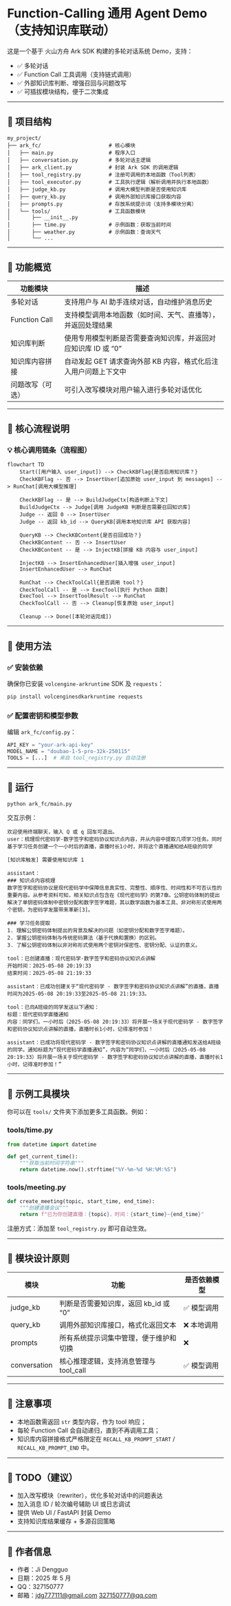 # Function-Calling 通用 Agent Demo（支持知识库联动）

这是一个基于 火山方舟 Ark SDK 构建的多轮对话系统 Demo，支持：

- ✅ 多轮对话  
- ✅ Function Call 工具调用（支持链式调用）  
- ✅ 外部知识库判断、增强召回与问题改写  
- ✅ 可插拔模块结构，便于二次集成  

---

## 📁 项目结构

```
my_project/
├── ark_fc/                      # 核心模块
│   ├── main.py                  # 程序入口
│   ├── conversation.py          # 多轮对话主逻辑
│   ├── ark_client.py            # 封装 Ark SDK 的调用逻辑
│   ├── tool_registry.py         # 注册可调用的本地函数（Tool列表）
│   ├── tool_executor.py         # 工具执行逻辑（解析调用并执行本地函数）
│   ├── judge_kb.py              # 调用大模型判断是否使用知识库
│   ├── query_kb.py              # 调用外部知识库接口获取内容
│   ├── prompts.py               # 存放系统提示词（支持多模块分离）
│   └── tools/                   # 工具函数模块
│       ├── __init__.py
│       ├── time.py              # 示例函数：获取当前时间
│       ├── weather.py           # 示例函数：查询天气
│       └── ...
```

---

## 🧠 功能概览

| 功能模块       | 描述                                           |
| -------------- | ---------------------------------------------- |
| 多轮对话       | 支持用户与 AI 助手连续对话，自动维护消息历史 |
| Function Call  | 支持模型调用本地函数（如时间、天气、直播等），并返回处理结果 |
| 知识库判断     | 使用专用模型判断是否需要查询知识库，并返回对应知识库 ID 或 “0” |
| 知识库内容拼接 | 自动发起 GET 请求查询外部 KB 内容，格式化后注入用户问题上下文中 |
| 问题改写（可选）| 可引入改写模块对用户输入进行多轮对话优化       |

---

## 🧩 核心流程说明

### 💡 核心调用链条（流程图）

```mermaid
flowchart TD
    Start([用户输入 user_input]) --> CheckKBFlag{是否启用知识库？}
    CheckKBFlag -- 否 --> InsertUser[追加原始 user_input 到 messages] --> RunChat[调用大模型推理]

    CheckKBFlag -- 是 --> BuildJudgeCtx[构造判断上下文]
    BuildJudgeCtx --> Judge[调用 JudgeKB 判断是否需要召回知识库]
    Judge -- 返回 0 --> InsertUser
    Judge -- 返回 kb_id --> QueryKB[调用本地知识库 API 获取内容]

    QueryKB --> CheckKBContent{是否召回成功？}
    CheckKBContent -- 否 --> InsertUser
    CheckKBContent -- 是 --> InjectKB[拼接 KB 内容与 user_input]

    InjectKB --> InsertEnhancedUser[插入增强 user_input]
    InsertEnhancedUser --> RunChat

    RunChat --> CheckToolCall{是否调用 tool？}
    CheckToolCall -- 是 --> ExecTool[执行 Python 函数]
    ExecTool --> InsertToolResult --> RunChat
    CheckToolCall -- 否 --> Cleanup[恢复原始 user_input]

    Cleanup --> Done([本轮对话完成])
```

---

## 🔧 使用方法

### ✅ 安装依赖

确保你已安装 `volcengine-arkruntime` SDK 及 `requests`：

```bash
pip install volcenginesdkarkruntime requests
```

### ✅ 配置密钥和模型参数

编辑 `ark_fc/config.py`：

```python
API_KEY = "your-ark-api-key"
MODEL_NAME = "doubao-1-5-pro-32k-250115"
TOOLS = [...]  # 来自 tool_registry.py 自动注册
```

---

## 🚀 运行

```bash
python ark_fc/main.py
```

交互示例：

```plaintext
欢迎使用终端聊天，输入 Q 或 q 回车可退出。
user：梳理现代密码学-数字签字和密码协议知识点内容，并从内容中提取几项学习任务。同时基于学习任务创建一个一小时后的直播，直播时长1小时，并将这个直播通知给A班级的同学

[知识库触发] 需要使用知识库 1

assistant：
### 知识点内容梳理
数字签字和密码协议是现代密码学中保障信息真实性、完整性、顺序性、时间性和不可否认性的重要内容。从参考资料可知，相关知识点包含在《现代密码学》的第7章。公钥密码体制的提出解决了单钥密码体制中密钥分配和数字签字难题，其以数学函数为基本工具、非对称形式使用两个密钥，为密码学发展带来革新[3]。

### 学习任务提取
1. 理解公钥密码体制提出的背景及解决的问题（如密钥分配和数字签字难题）。
2. 掌握公钥密码体制与传统密码算法（基于代换和置换）的区别。
3. 了解公钥密码体制以非对称形式使用两个密钥对保密性、密钥分配、认证的意义。

tool：已创建直播：现代密码学-数字签字和密码协议知识点讲解
开始时间：2025-05-08 20:19:33
结束时间：2025-05-08 21:19:33

assistant：已成功创建关于“现代密码学 - 数字签字和密码协议知识点讲解”的直播，直播时间为2025-05-08 20:19:33至2025-05-08 21:19:33。

tool：已向A班级的同学发送以下通知：
标题：现代密码学直播通知
内容：同学们，一小时后（2025-05-08 20:19:33）将开展一场关于现代密码学 - 数字签字和密码协议知识点讲解的直播，直播时长1小时，记得准时参加！

assistant：已成功将现代密码学 - 数字签字和密码协议知识点讲解的直播通知发送给A班级的同学。通知标题为“现代密码学直播通知”，内容为“同学们，一小时后（2025-05-08 20:19:33）将开展一场关于现代密码学 - 数字签字和密码协议知识点讲解的直播，直播时长1小时，记得准时参加！” 
```

---

## 🧪 示例工具模块

你可以在 `tools/` 文件夹下添加更多工具函数。例如：

### tools/time.py

```python
from datetime import datetime

def get_current_time():
    """获取当前时间字符串"""
    return datetime.now().strftime("%Y-%m-%d %H:%M:%S")
```

### tools/meeting.py

```python
def create_meeting(topic, start_time, end_time):
    """创建直播会议"""
    return f"已为你创建直播：{topic}，时间：{start_time}~{end_time}"
```

注册方式：添加至 `tool_registry.py` 即可自动生效。

---

## 🔌 模块设计原则

| 模块          | 功能                           | 是否依赖模型  |
| ------------- | ------------------------------ | ------------- |
| judge_kb      | 判断是否需要知识库，返回 kb_id 或 “0” | ✅ 模型调用    |
| query_kb      | 调用外部知识库接口，格式化返回文本 | ❌ 本地调用    |
| prompts       | 所有系统提示词集中管理，便于维护和切换 | ❌            |
| conversation  | 核心推理逻辑，支持消息管理与 tool_call | ✅ 模型调用    |

---

## 📌 注意事项

- 本地函数需返回 `str` 类型内容，作为 tool 响应；  
- 每轮 Function Call 会自动递归，直到不再调用工具；  
- 知识库内容拼接格式严格限定在 `RECALL_KB_PROMPT_START` / `RECALL_KB_PROMPT_END` 中。  

---

## 📎 TODO（建议）

- 加入改写模块（rewriter），优化多轮对话中的问题表达  
- 加入消息 ID / 轮次编号辅助 UI 或日志调试  
- 提供 Web UI / FastAPI 封装 Demo  
- 支持知识库结果缓存 + 多源召回策略  

---

## 👤 作者信息

- 作者：Ji Dengguo 
- 日期：2025 年 5 月
- QQ：327150777  
- 邮箱：jdg777111@gmail.com 327150777@qq.com
